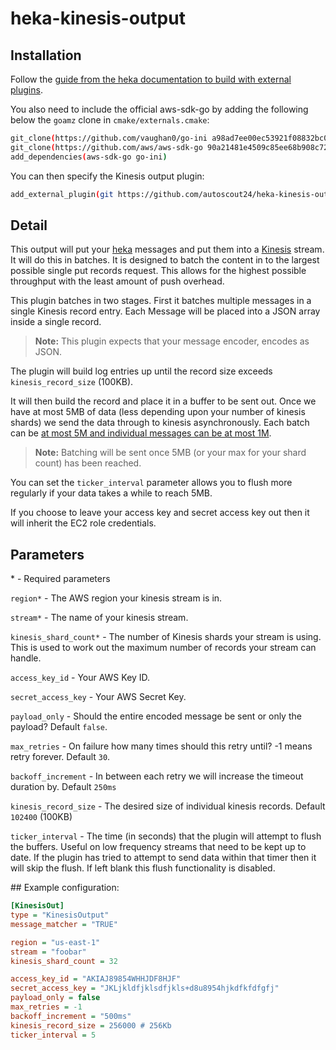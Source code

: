 # heka-kinesis-output

## Installation
Follow the [guide from the heka documentation to build with external plugins][3].

You also need to include the official aws-sdk-go by adding the following below the `goamz` clone in `cmake/externals.cmake`:
```bash
git_clone(https://github.com/vaughan0/go-ini a98ad7ee00ec53921f08832bc06ecf7fd600e6a1)
git_clone(https://github.com/aws/aws-sdk-go 90a21481e4509c85ee68b908c72fe4b024311447)
add_dependencies(aws-sdk-go go-ini)
```
You can then specify the Kinesis output plugin:
```bash
add_external_plugin(git https://github.com/autoscout24/heka-kinesis-output master)
```

## Detail
This output will put your [heka][1] messages and put them into a [Kinesis][2] stream. It will do this in batches. It is designed to batch the content in to the largest possible single put records request. This allows for the highest possible throughput with the least amount of push overhead.

This plugin batches in two stages. First it batches multiple messages in a single Kinesis record entry. Each Message will be placed into a JSON array inside a single record. 

> **Note:** This plugin expects that your message encoder, encodes as JSON.

The plugin will build log entries up until the record size exceeds `kinesis_record_size` (100KB). 

It will then build the record and place it in a buffer to be sent out. Once we have at most 5MB of data (less depending upon your number of kinesis shards) we send the data through to kinesis asynchronously. Each batch can be [at most 5M and individual messages can be at most 1M][4]. 

> **Note:** Batching will be sent once 5MB (or your max for your shard count) has been reached.

You can set the `ticker_interval` parameter allows you to flush more regularly if your data takes a while to reach 5MB.

If you choose to leave your access key and secret access key out then it will inherit the EC2 role credentials.

## Parameters

\* - Required parameters

`region*` - The AWS region your kinesis stream is in. 

`stream*` - The name of your kinesis stream.

`kinesis_shard_count*` - The number of Kinesis shards your stream is using. This is used to work out the maximum number of records your stream can handle.

`access_key_id` - Your AWS Key ID.

`secret_access_key` - Your AWS Secret Key.

`payload_only` - Should the entire encoded message be sent or only the payload? Default `false`.

`max_retries` - On failure how many times should this retry until? -1 means retry forever. Default `30`.

`backoff_increment` - In between each retry we will increase the timeout duration by. Default `250ms`

`kinesis_record_size` - The desired size of individual kinesis records. Default `102400` (100KB)

`ticker_interval` - The time (in seconds) that the plugin will attempt to flush the buffers. Useful on low frequency streams that need to be kept up to date. If the plugin has tried to attempt to send data within that timer then it will skip the flush. If left blank this flush functionality is disabled.


## Example configuration:

```ini
[KinesisOut]
type = "KinesisOutput"
message_matcher = "TRUE"

region = "us-east-1"
stream = "foobar"
kinesis_shard_count = 32

access_key_id = "AKIAJ89854WHHJDF8HJF"
secret_access_key = "JKLjkldfjklsdfjkls+d8u8954hjkdfkfdfgfj"
payload_only = false
max_retries = -1
backoff_increment = "500ms"
kinesis_record_size = 256000 # 256Kb
ticker_interval = 5
```

  [1]: https://hekad.readthedocs.org/en/latest/index.html
  [2]: https://aws.amazon.com/kinesis/
  [3]: http://hekad.readthedocs.org/en/latest/installing.html#building-hekad-with-external-plugins
  [4]: https://docs.aws.amazon.com/sdk-for-go/api/service/kinesis/Kinesis.html#PutRecords-instance_method
